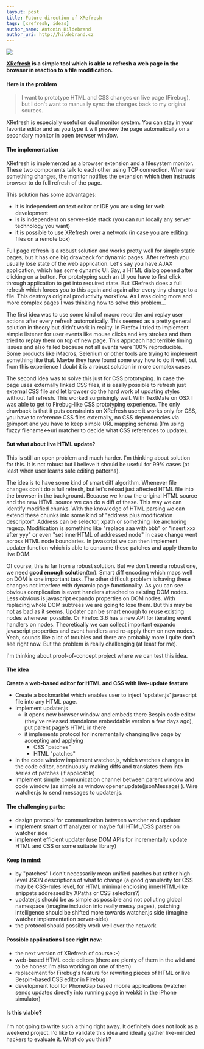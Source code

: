 ```yaml
---
layout: post
title: Future direction of XRefresh
tags: [xrefresh, ideas]
author_name: Antonin Hildebrand
author_uri: http://hildebrand.cz
---
```


<img src="{{site.url}}/shared/img/icons/xrefresh-64.png" class="intro-icon"/>

**[XRefresh](http://xrefresh.binaryage.com) is a simple tool which is able to refresh a web page in the browser in reaction to a file modification.**

#### Here is the problem

> I want to prototype HTML and CSS changes on live page (Firebug), but I don't want to manually sync the changes back to my original sources.

XRefresh is especially useful on dual monitor system. You can stay in your favorite editor and as you type it will preview the page automatically on a secondary monitor in open browser window.

#### The implementation

XRefresh is implemented as a browser extension and a filesystem monitor. These two components talk to each other using TCP connection. Whenever something changes, the monitor notifies the extension which then instructs browser to do full refresh of the page.

This solution has some advantages:

* it is independent on text editor or IDE you are using for web development
* is is independent on server-side stack (you can run locally any server technology you want)
* it is possible to use XRefresh over a network (in case you are editing files on a remote box)

Full page refresh is a robust solution and works pretty well for simple static pages, but it has one big drawback for dynamic pages. After refresh you usually lose state of the web application. Let's say you have AJAX application, which has some dynamic UI. Say, a HTML dialog opened after clicking on a button. For prototyping such an UI you have to first click through application to get into required state. But XRefresh does a full refresh which forces you to this again and again after every tiny change to a file. This destroys original productivity workflow. As I was doing more and more complex pages I was thinking how to solve this problem...

The first idea was to use some kind of macro recorder and replay user actions after every refresh automatically. This seemed as a pretty general solution in theory but didn't work in reality. In Firefox I tried to implement simple listener for user events like mouse clicks and key strokes and then tried to replay them on top of new page. This approach had terrible timing issues and also failed because not all events were 100% reproducible. Some products like iMacros, Selenium or other tools are trying to implement something like that. Maybe they have found some way how to do it well, but from this experience I doubt it is a robust solution in more complex cases.

The second idea was to solve this just for CSS prototyping. In case the page uses externally linked CSS files, it is easily possible to refresh just external CSS file and let browser do the hard work of updating styles without full refresh. This worked surprisingly well. With TextMate on OSX I was able to get to Firebug-like CSS prototyping experience. The only drawback is that it puts constraints on XRefresh user: it works only for CSS, you have to reference CSS files externally, no CSS dependencies via @import and you have to keep simple URL mapping schema (I'm using fuzzy filename&lt;-&gt;url matcher to decide what CSS references to update).

#### But what about live HTML update? 

This is still an open problem and much harder. I'm thinking about solution for this. It is not robust but I believe it should be useful for 99% cases (at least when user learns safe editing patterns).

The idea is to have some kind of smart diff algorithm. Whenever file changes don't do a full refresh, but let's reload just affected HTML file into the browser in the background. Because we know the original HTML source and the new HTML source we can do a diff of these. This way we can identify modified chunks. With the knowledge of HTML parsing we can extend these chunks into some kind of "address plus modification descriptor". Address can be selector, xpath or something like anchoring regexp. Modification is something like "replace aaa with bbb" or "insert xxx after yyy" or even "set innerHTML of addressed node" in case change went across HTML node boundaries. In javascript we can then implement updater function which is able to consume these patches and apply them to live DOM.

Of course, this is far from a robust solution. But we don't need a robust one, we need __good enough solution__(tm). Smart diff encoding which maps well on DOM is one important task. The other difficult problem is having these changes not interfere with dynamic page functionality. As you can see obvious complication is event handlers attached to existing DOM nodes. Less obvious is javascript expando properties on DOM nodes. With replacing whole DOM subtrees we are going to lose them. But this may be not as bad as it seems. Updater can be smart enough to reuse existing nodes whenever possible. Or Firefox 3.6 has a new API for iterating event handlers on nodes. Theoretically we can collect important expando javascript properties and event handlers and re-apply them on new nodes. Yeah, sounds like a lot of troubles and there are probably more I quite don't see right now. But the problem is really challenging (at least for me).

I'm thinking about proof-of-concept project where we can test this idea.

#### The idea

**Create a web-based editor for HTML and CSS with live-update feature**

* Create a bookmarklet which enables user to inject 'updater.js' javascript file into any HTML page.
* Implement updater.js
  * it opens new browser window and embeds there Bespin code editor (they've released standalone embeddable version a few days ago), put parent page's HTML in there
  * it implements protocol for incrementally changing live page by accepting and applying
    * CSS "patches"
    * HTML "patches"
* In the code window implement watcher.js, which watches changes in the code editor, continuously making diffs and translates them into series of patches (if applicable)
* Implement simple communication channel between parent window and code window (as simple as window.opener.update(jsonMessage) ). 
  Wire watcher.js to send messages to updater.js.

#### The challenging parts:

* design protocol for communication between watcher and updater
* implement smart diff analyzer or maybe full HTML/CSS parser on watcher side
* implement efficient updater (use DOM APIs for incrementally update HTML and CSS or some suitable library)

#### Keep in mind:

* by "patches" I don't necessarily mean unified patches but rather
high-level JSON descriptions of what to change (a good granularity for
CSS may be CSS-rules level, for HTML minimal enclosing innerHTML-like
snippets addressed by XPaths or CSS selectors?)
* updater.js should be as simple as possible and not polluting global
namespace (imagine inclusion into really messy pages), patching
intelligence should be shifted more towards watcher.js side (imagine
watcher implementation server-side)
* the protocol should possibly work well over the network

#### Possible applications I see right now:

* the next version of XRefresh of course :-)
* web-based HTML code editors (there are plenty of them in the wild and to be honest I'm also working on one of them)
* replacement for Firebug's feature for rewriting pieces of HTML or live Bespin-based CSS editor in Firebug
* development tool for PhoneGap based mobile applications (watcher sends updates directly into running page in webkit in the iPhone simulator)

#### Is this viable?

I'm not going to write such a thing right away. It definitely does not look as a weekend project. I'd like to validate this idea and ideally gather like-minded hackers to evaluate it. What do you think?